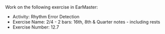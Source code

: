 Work on the following exercise in EarMaster:
- Activity: Rhythm Error Detection
- Exercise Name: 2/4 - 2 bars: 16th, 8th & Quarter notes - including rests
- Exercise Number: 12.7
